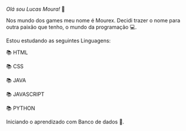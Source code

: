 *Olá sou Lucas Moura!* :rocket:

Nos mundo dos games meu nome é Mourex. Decidi trazer o nome para outra paixão que tenho, o mundo da programação :computer:.

Estou estudando as seguintes Linguagens:

:books: HTML 

:books: CSS

:books: JAVA

:books: JAVASCRIPT

:books: PYTHON

Iniciando o aprendizado com Banco de dados :card_index:.
